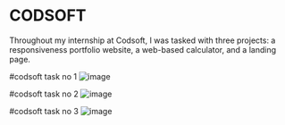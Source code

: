 # CODSOFT
Throughout my internship at Codsoft, I was tasked with three projects: a responsiveness portfolio website, a web-based calculator, and a landing page.

#codsoft task no 1
![image](https://github.com/QunoojFatima/CODSOFT/assets/64425939/bd6df202-2072-47d3-af2c-d924b295ae79)

#codsoft task no 2
![image](https://github.com/QunoojFatima/CODSOFT/assets/64425939/925b48fb-0a1d-4912-89ab-2fa28e922c57)

#codsoft task no 3
![image](https://github.com/QunoojFatima/CODSOFT/assets/64425939/6a8dfd26-4b8a-4562-9962-068e3c5de2bc)
